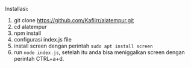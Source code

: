 Installasi:

1. git clone https://github.com/Kafiirr/alatempur.git
2. cd alatempur
3. npm install
4. configurasi index.js file
5. install screen dengan perintah ``sudo apt install screen``
6. run ``node index.js``, setelah itu anda bisa meniggalkan screen dengan perintah CTRL+a+d.
